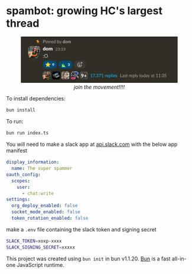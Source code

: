 # spambot: growing HC's largest thread

<figure align="center">
  <img src="image.png" alt="Join the movement!">
  <figcaption><em>join the movement!!!!</em></figcaption>
</figure>


To install dependencies:

```bash
bun install
```

To run:

```bash
bun run index.ts
```

You will need to make a slack app at [api.slack.com](https://api.slack.com/apps) with the below app manifest
```yaml
display_information:
  name: The super spammer
oauth_config:
  scopes:
    user:
      - chat:write
settings:
  org_deploy_enabled: false
  socket_mode_enabled: false
  token_rotation_enabled: false
```

make a `.env` file containing the slack token and signing secret

```bash
SLACK_TOKEN=xoxp-xxxx
SLACK_SIGNING_SECRET=xxxxx
```

This project was created using `bun init` in bun v1.1.20. [Bun](https://bun.sh) is a fast all-in-one JavaScript runtime.

